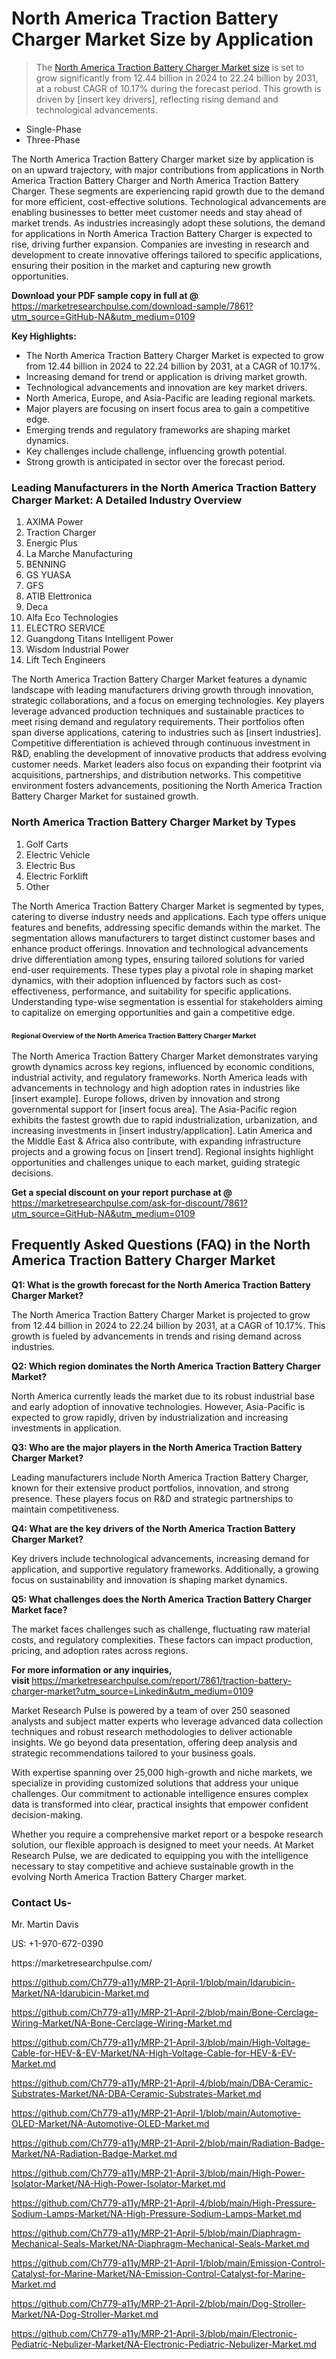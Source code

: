 <h1>North America Traction Battery Charger Market&nbsp;Size by Application</h1><blockquote><p>The <a href="https://marketresearchpulse.com/download-sample/7861?utm_source=GitHub-NA&amp;utm_medium=0109">North America Traction Battery Charger Market size</a> is set to grow significantly from 12.44 billion in 2024 to 22.24 billion by 2031, at a robust CAGR of 10.17% during the forecast period. This growth is driven by [insert key drivers], reflecting rising demand and technological advancements.</p></blockquote><ul><li>Single-Phase<li> Three-Phase</li></ul><p>The North America Traction Battery Charger market size by application is on an upward trajectory, with major contributions from applications in North America Traction Battery Charger and North America Traction Battery Charger. These segments are experiencing rapid growth due to the demand for more efficient, cost-effective solutions. Technological advancements are enabling businesses to better meet customer needs and stay ahead of market trends. As industries increasingly adopt these solutions, the demand for applications in North America Traction Battery Charger is expected to rise, driving further expansion. Companies are investing in research and development to create innovative offerings tailored to specific applications, ensuring their position in the market and capturing new growth opportunities.</p><p><strong>Download your PDF sample copy in full at @ </strong><a href="https://marketresearchpulse.com/download-sample/7861?utm_source=GitHub-NA&amp;utm_medium=0109">https://marketresearchpulse.com/download-sample/7861?utm_source=GitHub-NA&amp;utm_medium=0109</a></p><p><strong>Key Highlights: </strong></p><ul><li>The North America Traction Battery Charger Market is expected to grow from 12.44 billion in 2024 to 22.24 billion by 2031, at a CAGR of 10.17%.</li><li>Increasing demand for trend or application is driving market growth.</li><li>Technological advancements and innovation are key market drivers.</li><li>North America, Europe, and Asia-Pacific are leading regional markets.</li><li>Major players are focusing on insert focus area to gain a competitive edge.</li><li>Emerging trends and regulatory frameworks are shaping market dynamics.</li><li>Key challenges include challenge, influencing growth potential.</li><li>Strong growth is anticipated in sector over the forecast period.</li></ul><h3>Leading Manufacturers in the North America Traction Battery Charger Market: A Detailed Industry Overview</h3><ol><li>AXIMA Power</li><li>Traction Charger</li><li>Energic Plus</li><li>La Marche Manufacturing</li><li>BENNING</li><li>GS YUASA</li><li>GFS</li><li>ATIB Elettronica</li><li>Deca</li><li>Alfa Eco Technologies</li><li>ELECTRO SERVICE</li><li>Guangdong Titans Intelligent Power</li><li>Wisdom Industrial Power</li><li>Lift Tech Engineers</li></ol><div class="flex max-w-full flex-col flex-grow"><div class="min-h-8 text-message flex w-full flex-col items-end gap-2 whitespace-normal break-words [.text-message+&amp;]:mt-5" dir="auto" data-message-author-role="assistant" data-message-id="fd8432e4-4910-450d-b182-61b7bfb0a01f" data-message-model-slug="gpt-4o"><div class="flex w-full flex-col gap-1 empty:hidden first:pt-[3px]"><div class="markdown prose w-full break-words dark:prose-invert light"><p>The North America Traction Battery Charger Market features a dynamic landscape with leading manufacturers driving growth through innovation, strategic collaborations, and a focus on emerging technologies. Key players leverage advanced production techniques and sustainable practices to meet rising demand and regulatory requirements. Their portfolios often span diverse applications, catering to industries such as [insert industries]. Competitive differentiation is achieved through continuous investment in R&amp;D, enabling the development of innovative products that address evolving customer needs. Market leaders also focus on expanding their footprint via acquisitions, partnerships, and distribution networks. This competitive environment fosters advancements, positioning the North America Traction Battery Charger Market for sustained growth.</p></div></div></div></div><h3>North America Traction Battery Charger Market by Types</h3><ol><li>Golf Carts<li> Electric Vehicle<li> Electric Bus<li> Electric Forklift<li> Other</li></ol><div class="flex max-w-full flex-col flex-grow"><div class="min-h-8 text-message flex w-full flex-col items-end gap-2 whitespace-normal break-words [.text-message+&amp;]:mt-5" dir="auto" data-message-author-role="assistant" data-message-id="084470be-0bb7-4664-bddf-5156b4f41249" data-message-model-slug="gpt-4o-mini"><div class="flex w-full flex-col gap-1 empty:hidden first:pt-[3px]"><div class="markdown prose w-full break-words dark:prose-invert light"><p>The North America Traction Battery Charger Market is segmented by types, catering to diverse industry needs and applications. Each type offers unique features and benefits, addressing specific demands within the market. The segmentation allows manufacturers to target distinct customer bases and enhance product offerings. Innovation and technological advancements drive differentiation among types, ensuring tailored solutions for varied end-user requirements. These types play a pivotal role in shaping market dynamics, with their adoption influenced by factors such as cost-effectiveness, performance, and suitability for specific applications. Understanding type-wise segmentation is essential for stakeholders aiming to capitalize on emerging opportunities and gain a competitive edge.</p></div></div></div></div><h3><span style="font-size: 11px;">Regional Overview of the North America Traction Battery Charger Market</span></h3><div class="flex max-w-full flex-col flex-grow"><div class="min-h-8 text-message flex w-full flex-col items-end gap-2 whitespace-normal break-words [.text-message+&amp;]:mt-5" dir="auto" data-message-author-role="assistant" data-message-id="e9038762-ce64-4e30-91c9-9bd413514231" data-message-model-slug="gpt-4o-mini"><div class="flex w-full flex-col gap-1 empty:hidden first:pt-[3px]"><div class="markdown prose w-full break-words dark:prose-invert light"><p>The North America Traction Battery Charger Market demonstrates varying growth dynamics across key regions, influenced by economic conditions, industrial activity, and regulatory frameworks. North America leads with advancements in technology and high adoption rates in industries like [insert example]. Europe follows, driven by innovation and strong governmental support for [insert focus area]. The Asia-Pacific region exhibits the fastest growth due to rapid industrialization, urbanization, and increasing investments in [insert industry/application]. Latin America and the Middle East &amp; Africa also contribute, with expanding infrastructure projects and a growing focus on [insert trend]. Regional insights highlight opportunities and challenges unique to each market, guiding strategic decisions.</p></div></div></div></div><p><strong>Get a special discount on your report purchase at @ </strong><a href="https://marketresearchpulse.com/ask-for-discount/7861?utm_source=GitHub-NA&amp;utm_medium=0109">https://marketresearchpulse.com/ask-for-discount/7861?utm_source=GitHub-NA&amp;utm_medium=0109</a></p><h2>Frequently Asked Questions (FAQ) in the North America Traction Battery Charger Market</h2><p><strong>Q1: What is the growth forecast for the North America Traction Battery Charger Market?</strong></p><p>The North America Traction Battery Charger Market is projected to grow from 12.44 billion in 2024 to 22.24 billion by 2031, at a CAGR of 10.17%. This growth is fueled by advancements in trends and rising demand across industries.</p><p><strong>Q2: Which region dominates the North America Traction Battery Charger Market?</strong></p><p>North America currently leads the market due to its robust industrial base and early adoption of innovative technologies. However, Asia-Pacific is expected to grow rapidly, driven by industrialization and increasing investments in application.</p><p><strong>Q3: Who are the major players in the North America Traction Battery Charger Market?</strong></p><p>Leading manufacturers include North America Traction Battery Charger, known for their extensive product portfolios, innovation, and strong presence. These players focus on R&amp;D and strategic partnerships to maintain competitiveness.</p><p><strong>Q4: What are the key drivers of the North America Traction Battery Charger Market?</strong></p><p>Key drivers include technological advancements, increasing demand for application, and supportive regulatory frameworks. Additionally, a growing focus on sustainability and innovation is shaping market dynamics.</p><p><strong>Q5: What challenges does the North America Traction Battery Charger Market face?</strong></p><p>The market faces challenges such as challenge, fluctuating raw material costs, and regulatory complexities. These factors can impact production, pricing, and adoption rates across regions.</p><p><strong>For more information or any inquiries, visit&nbsp;</strong><a href="https://marketresearchpulse.com/report/7861/traction-battery-charger-market?utm_source=Linkedin&utm_medium=0109">https://marketresearchpulse.com/report/7861/traction-battery-charger-market?utm_source=Linkedin&utm_medium=0109</a></p><p>Market Research Pulse is powered by a team of over 250 seasoned analysts and subject matter experts who leverage advanced data collection techniques and robust research methodologies to deliver actionable insights. We go beyond data presentation, offering deep analysis and strategic recommendations tailored to your business goals.</p><p>With expertise spanning over 25,000 high-growth and niche markets, we specialize in providing customized solutions that address your unique challenges. Our commitment to actionable intelligence ensures complex data is transformed into clear, practical insights that empower confident decision-making.</p><p>Whether you require a comprehensive market report or a bespoke research solution, our flexible approach is designed to meet your needs. At Market Research Pulse, we are dedicated to equipping you with the intelligence necessary to stay competitive and achieve sustainable growth in the evolving North America Traction Battery Charger market.</p><h3><strong>Contact Us-</strong></h3><p>Mr. Martin Davis</p><p>US: +1-970-672-0390</p><p>https://marketresearchpulse.com/</p><p><a href="https://github.com/Ch779-a11y/MRP-21-April-1/blob/main/Idarubicin-Market/NA-Idarubicin-Market.md">https://github.com/Ch779-a11y/MRP-21-April-1/blob/main/Idarubicin-Market/NA-Idarubicin-Market.md</a></p><p><a href="https://github.com/Ch779-a11y/MRP-21-April-2/blob/main/Bone-Cerclage-Wiring-Market/NA-Bone-Cerclage-Wiring-Market.md">https://github.com/Ch779-a11y/MRP-21-April-2/blob/main/Bone-Cerclage-Wiring-Market/NA-Bone-Cerclage-Wiring-Market.md</a></p><p><a href="https://github.com/Ch779-a11y/MRP-21-April-3/blob/main/High-Voltage-Cable-for-HEV-&-EV-Market/NA-High-Voltage-Cable-for-HEV-&-EV-Market.md">https://github.com/Ch779-a11y/MRP-21-April-3/blob/main/High-Voltage-Cable-for-HEV-&-EV-Market/NA-High-Voltage-Cable-for-HEV-&-EV-Market.md</a></p><p><a href="https://github.com/Ch779-a11y/MRP-21-April-4/blob/main/DBA-Ceramic-Substrates-Market/NA-DBA-Ceramic-Substrates-Market.md">https://github.com/Ch779-a11y/MRP-21-April-4/blob/main/DBA-Ceramic-Substrates-Market/NA-DBA-Ceramic-Substrates-Market.md</a></p><p><a href="https://github.com/Ch779-a11y/MRP-21-April-1/blob/main/Automotive-OLED-Market/NA-Automotive-OLED-Market.md">https://github.com/Ch779-a11y/MRP-21-April-1/blob/main/Automotive-OLED-Market/NA-Automotive-OLED-Market.md</a></p><p><a href="https://github.com/Ch779-a11y/MRP-21-April-2/blob/main/Radiation-Badge-Market/NA-Radiation-Badge-Market.md">https://github.com/Ch779-a11y/MRP-21-April-2/blob/main/Radiation-Badge-Market/NA-Radiation-Badge-Market.md</a></p><p><a href="https://github.com/Ch779-a11y/MRP-21-April-3/blob/main/High-Power-Isolator-Market/NA-High-Power-Isolator-Market.md">https://github.com/Ch779-a11y/MRP-21-April-3/blob/main/High-Power-Isolator-Market/NA-High-Power-Isolator-Market.md</a></p><p><a href="https://github.com/Ch779-a11y/MRP-21-April-4/blob/main/High-Pressure-Sodium-Lamps-Market/NA-High-Pressure-Sodium-Lamps-Market.md">https://github.com/Ch779-a11y/MRP-21-April-4/blob/main/High-Pressure-Sodium-Lamps-Market/NA-High-Pressure-Sodium-Lamps-Market.md</a></p><p><a href="https://github.com/Ch779-a11y/MRP-21-April-5/blob/main/Diaphragm-Mechanical-Seals-Market/NA-Diaphragm-Mechanical-Seals-Market.md">https://github.com/Ch779-a11y/MRP-21-April-5/blob/main/Diaphragm-Mechanical-Seals-Market/NA-Diaphragm-Mechanical-Seals-Market.md</a></p><p><a href="https://github.com/Ch779-a11y/MRP-21-April-1/blob/main/Emission-Control-Catalyst-for-Marine-Market/NA-Emission-Control-Catalyst-for-Marine-Market.md">https://github.com/Ch779-a11y/MRP-21-April-1/blob/main/Emission-Control-Catalyst-for-Marine-Market/NA-Emission-Control-Catalyst-for-Marine-Market.md</a></p><p><a href="https://github.com/Ch779-a11y/MRP-21-April-2/blob/main/Dog-Stroller-Market/NA-Dog-Stroller-Market.md">https://github.com/Ch779-a11y/MRP-21-April-2/blob/main/Dog-Stroller-Market/NA-Dog-Stroller-Market.md</a></p><p><a href="https://github.com/Ch779-a11y/MRP-21-April-3/blob/main/Electronic-Pediatric-Nebulizer-Market/NA-Electronic-Pediatric-Nebulizer-Market.md">https://github.com/Ch779-a11y/MRP-21-April-3/blob/main/Electronic-Pediatric-Nebulizer-Market/NA-Electronic-Pediatric-Nebulizer-Market.md</a></p>
